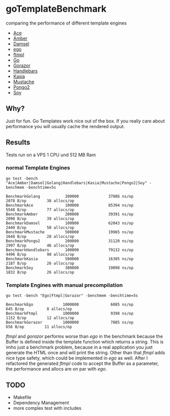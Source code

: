 # goTemplateBenchmark
comparing the performance of different template engines
* [Ace](https://github.com/yosssi/ace)
* [Amber](https://github.com/eknkc/amber)
* [Damsel](https://github.com/dskinner/damsel)
* [ego](https://github.com/benbjohnson/ego)
* [ftmpl](https://github.com/tkrajina/ftmpl)
* [Go](https://golang.org/pkg/html/template)
* [Gorazor](https://github.com/sipin/gorazor)
* [Handlebars](https://github.com/aymerick/raymond)
* [Kasia](https://github.com/ziutek/kasia.go)
* [Mustache](https://github.com/hoisie/mustache)
* [Pongo2](https://github.com/flosch/pongo2)
* [Soy](https://github.com/robfig/soy)

## Why?
Just for fun. Go Templates work nice out of the box.
If you really care about performance you will usually cache the rendered output.

## Results
Tests run on a VPS 1 CPU und 512 MB Ram

### normal Template Engines
`go test -bench "Ace|Amber|Damsel|Golang|Handlebars|Kasia|Mustache|Pongo2|Soy" -benchmem -benchtime=5s`

```
BenchmarkGolang           200000             37886 ns/op            2078 B/op         38 allocs/op
BenchmarkAce              100000             85394 ns/op            5548 B/op         77 allocs/op
BenchmarkAmber            200000             39391 ns/op            2090 B/op         39 allocs/op
BenchmarkDamsel           100000             62043 ns/op            2440 B/op         50 allocs/op
BenchmarkMustache         500000             19965 ns/op            1648 B/op         28 allocs/op
BenchmarkPongo2           200000             31120 ns/op            2997 B/op         46 allocs/op
BenchmarkHandlebars       100000             79132 ns/op            4496 B/op         90 allocs/op
BenchmarkKasia            500000             16305 ns/op            2187 B/op         26 allocs/op
BenchmarkSoy              300000             19098 ns/op            1832 B/op         26 allocs/op
```

### Template Engines with manual precompilation
`go test -bench "Ego|Ftmpl|Gorazor" -benchmem -benchtime=5s`

```
BenchmarkEgo             1000000              6085 ns/op             645 B/op          8 allocs/op
BenchmarkFtmpl           1000000              9398 ns/op            1152 B/op         12 allocs/op
BenchmarkGorazor         1000000              7885 ns/op             656 B/op         11 allocs/op
```
*ftmpl* and *gorazor* performs worse than *ego* in the benchmark because the Buffer is defined inside the template function which returns a string. This is imho just a benchmark problem, because in a real application you just generate the HTML once and will print the string.
Other than that *ftmpl* adds nice type safety, which could be implemented in _ego_ as well.
After I refactored the generated *ftmpl* code to accept the Buffer as a parameter, the performance and allocs are on par with *ego*.

## TODO
- Makefile
- Dependency Management
- more complex test with includes

